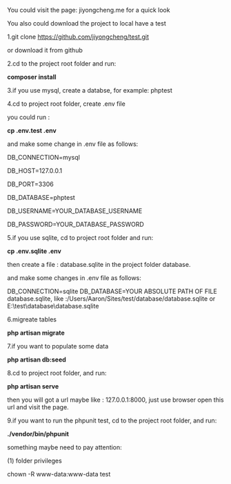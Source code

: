 You could visit the page: jiyongcheng.me for a quick look

You also could download the project to local have a test

1.git clone https://github.com/jiyongcheng/test.git 

or download it from github

2.cd to the project root folder and run:

**composer install**

3.if you use mysql, create a databse, for example: phptest

4.cd to project root folder, create .env file

you could run : 

**cp  .env.test .env**

and make some change in .env file as follows:

DB_CONNECTION=mysql

DB_HOST=127.0.0.1

DB_PORT=3306

DB_DATABASE=phptest

DB_USERNAME=YOUR_DATABASE_USERNAME

DB_PASSWORD=YOUR_DATABASE_PASSWORD

5.if you use sqlite, cd to project root folder and run:

**cp .env.sqlite .env**

then create a file : database.sqlite in the project folder database.

and make some changes in .env file as follows:

DB_CONNECTION=sqlite
DB_DATABASE=YOUR ABSOLUTE PATH OF FILE database.sqlite, like :/Users/Aaron/Sites/test/database/database.sqlite
or E:\test\database\database.sqlite

6.migreate tables

**php artisan migrate**

7.if you want to populate some data

**php artisan db:seed**

8.cd to project root folder, and run:

**php artisan serve**

then you will got a url maybe like : 127.0.0.1:8000, just use browser open this url and visit the page.

9.if you want to run the phpunit test, cd to the project root folder, and run:

**./vendor/bin/phpunit**


something maybe need to pay attention:

(1) folder privileges 

chown -R www-data:www-data test